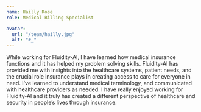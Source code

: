 ```yaml
---
name: Hailly Rose
role: Medical Billing Specialist

avatar:
  url: "/team/hailly.jpg"
  alt: "#_"
---
```


While working for Fluidity-AI, I have learned how medical insurance functions and it has helped my problem solving skills. Fluidity-AI has provided me with insights into the healthcare systems, patient needs, and the crucial role insurance plays in creating access to care for everyone in need. I've learned to understand medical terminology, and communicated with healthcare providers as needed. I have really enjoyed working for Fluidity-AI and it truly has created a different perspective of healthcare and security in people’s lives through insurance.
